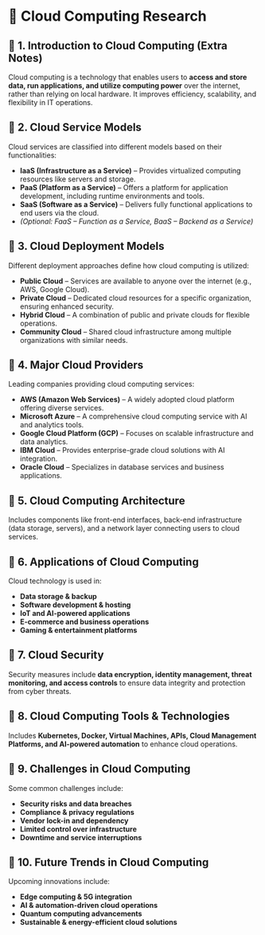 # 📘 Cloud Computing Research  

## 🔹 1. Introduction to Cloud Computing (Extra Notes)
Cloud computing is a technology that enables users to **access and store data, run applications, and utilize computing power** over the internet, rather than relying on local hardware. It improves efficiency, scalability, and flexibility in IT operations.  

## 🔹 2. Cloud Service Models  
Cloud services are classified into different models based on their functionalities:  
- **IaaS (Infrastructure as a Service)** – Provides virtualized computing resources like servers and storage.  
- **PaaS (Platform as a Service)** – Offers a platform for application development, including runtime environments and tools.  
- **SaaS (Software as a Service)** – Delivers fully functional applications to end users via the cloud.  
- *(Optional: FaaS – Function as a Service, BaaS – Backend as a Service)*  

## 🔹 3. Cloud Deployment Models  
Different deployment approaches define how cloud computing is utilized:  
- **Public Cloud** – Services are available to anyone over the internet (e.g., AWS, Google Cloud).  
- **Private Cloud** – Dedicated cloud resources for a specific organization, ensuring enhanced security.  
- **Hybrid Cloud** – A combination of public and private clouds for flexible operations.  
- **Community Cloud** – Shared cloud infrastructure among multiple organizations with similar needs.  

## 🔹 4. Major Cloud Providers  
Leading companies providing cloud computing services:  
- **AWS (Amazon Web Services)** – A widely adopted cloud platform offering diverse services.  
- **Microsoft Azure** – A comprehensive cloud computing service with AI and analytics tools.  
- **Google Cloud Platform (GCP)** – Focuses on scalable infrastructure and data analytics.  
- **IBM Cloud** – Provides enterprise-grade cloud solutions with AI integration.  
- **Oracle Cloud** – Specializes in database services and business applications.  

## 🔹 5. Cloud Computing Architecture  
Includes components like front-end interfaces, back-end infrastructure (data storage, servers), and a network layer connecting users to cloud services.  

## 🔹 6. Applications of Cloud Computing  
Cloud technology is used in:  
- **Data storage & backup**  
- **Software development & hosting**  
- **IoT and AI-powered applications**  
- **E-commerce and business operations**  
- **Gaming & entertainment platforms**  

## 🔹 7. Cloud Security  
Security measures include **data encryption, identity management, threat monitoring, and access controls** to ensure data integrity and protection from cyber threats.  

## 🔹 8. Cloud Computing Tools & Technologies  
Includes **Kubernetes, Docker, Virtual Machines, APIs, Cloud Management Platforms, and AI-powered automation** to enhance cloud operations.  

## 🔹 9. Challenges in Cloud Computing  
Some common challenges include:  
- **Security risks and data breaches**  
- **Compliance & privacy regulations**  
- **Vendor lock-in and dependency**  
- **Limited control over infrastructure**  
- **Downtime and service interruptions**  

## 🔹 10. Future Trends in Cloud Computing  
Upcoming innovations include:  
- **Edge computing & 5G integration**  
- **AI & automation-driven cloud operations**  
- **Quantum computing advancements**  
- **Sustainable & energy-efficient cloud solutions**  
